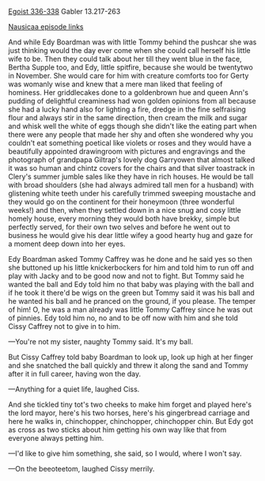 [Egoist 336-338](https://archive.org/stream/ulysses00joyc_1?ref=ol#page/336/mode/2up) Gabler 13.217-263

[Nausicaa episode links](https://github.com/upup1904/ulysses_splits/blob/master/nausicaa/episode_links_nausicaa.md)

And while Edy Boardman was with little Tommy behind the pushcar she was
just thinking would the day ever come when she could call herself his
little wife to be. Then they could talk about her till they went blue in
the face, Bertha Supple too, and Edy, little spitfire, because she would
be twentytwo in November. She would care for him with creature comforts
too for Gerty was womanly wise and knew that a mere man liked that
feeling of hominess. Her griddlecakes done to a goldenbrown hue and
queen Ann's pudding of delightful creaminess had won golden opinions
from all because she had a lucky hand also for lighting a fire, dredge
in the fine selfraising flour and always stir in the same direction,
then cream the milk and sugar and whisk well the white of eggs though
she didn't like the eating part when there were any people that made her
shy and often she wondered why you couldn't eat something poetical like
violets or roses and they would have a beautifully appointed drawingroom
with pictures and engravings and the photograph of grandpapa Giltrap's
lovely dog Garryowen that almost talked it was so human and chintz
covers for the chairs and that silver toastrack in Clery's summer jumble
sales like they have in rich houses. He would be tall with broad
shoulders (she had always admired tall men for a husband) with
glistening white teeth under his carefully trimmed sweeping moustache
and they would go on the continent for their honeymoon (three wonderful
weeks!) and then, when they settled down in a nice snug and cosy little
homely house, every morning they would both have brekky, simple but
perfectly served, for their own two selves and before he went out to
business he would give his dear little wifey a good hearty hug and gaze
for a moment deep down into her eyes.

Edy Boardman asked Tommy Caffrey was he done and he said yes so then she
buttoned up his little knickerbockers for him and told him to run off
and play with Jacky and to be good now and not to fight. But Tommy said
he wanted the ball and Edy told him no that baby was playing with the
ball and if he took it there'd be wigs on the green but Tommy said it
was his ball and he wanted his ball and he pranced on the ground, if you
please. The temper of him! O, he was a man already was little Tommy
Caffrey since he was out of pinnies. Edy told him no, no and to be off
now with him and she told Cissy Caffrey not to give in to him.

—You're not my sister, naughty Tommy said. It's my ball.

But Cissy Caffrey told baby Boardman to look up, look up high at her
finger and she snatched the ball quickly and threw it along the sand and
Tommy after it in full career, having won the day.

—Anything for a quiet life, laughed Ciss.

And she tickled tiny tot's two cheeks to make him forget and played
here's the lord mayor, here's his two horses, here's his gingerbread
carriage and here he walks in, chinchopper, chinchopper, chinchopper
chin. But Edy got as cross as two sticks about him getting his own way
like that from everyone always petting him.

—I'd like to give him something, she said, so I would, where I won't
say.

—On the beeoteetom, laughed Cissy merrily.

